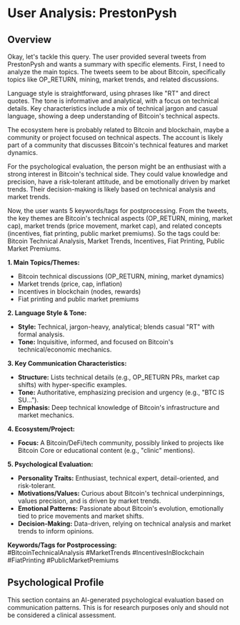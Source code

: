 # User Analysis: PrestonPysh

## Overview

<think>
Okay, let's tackle this query. The user provided several tweets from PrestonPysh and wants a summary with specific elements. First, I need to analyze the main topics. The tweets seem to be about Bitcoin, specifically topics like OP_RETURN, mining, market trends, and related discussions.

Language style is straightforward, using phrases like "RT" and direct quotes. The tone is informative and analytical, with a focus on technical details. Key characteristics include a mix of technical jargon and casual language, showing a deep understanding of Bitcoin's technical aspects.

The ecosystem here is probably related to Bitcoin and blockchain, maybe a community or project focused on technical aspects. The account is likely part of a community that discusses Bitcoin's technical features and market dynamics.

For the psychological evaluation, the person might be an enthusiast with a strong interest in Bitcoin's technical side. They could value knowledge and precision, have a risk-tolerant attitude, and be emotionally driven by market trends. Their decision-making is likely based on technical analysis and market trends.

Now, the user wants 5 keywords/tags for postprocessing. From the tweets, the key themes are Bitcoin's technical aspects (OP_RETURN, mining, market cap), market trends (price movement, market cap), and related concepts (incentives, fiat printing, public market premiums). So the tags could be: Bitcoin Technical Analysis, Market Trends, Incentives, Fiat Printing, Public Market Premiums.
</think>

**1. Main Topics/Themes:**  
- Bitcoin technical discussions (OP_RETURN, mining, market dynamics)  
- Market trends (price, cap, inflation)  
- Incentives in blockchain (nodes, rewards)  
- Fiat printing and public market premiums  

**2. Language Style & Tone:**  
- **Style:** Technical, jargon-heavy, analytical; blends casual "RT" with formal analysis.  
- **Tone:** Inquisitive, informed, and focused on Bitcoin's technical/economic mechanics.  

**3. Key Communication Characteristics:**  
- **Structure:** Lists technical details (e.g., OP_RETURN PRs, market cap shifts) with hyper-specific examples.  
- **Tone:** Authoritative, emphasizing precision and urgency (e.g., "BTC IS SU...").  
- **Emphasis:** Deep technical knowledge of Bitcoin's infrastructure and market mechanics.  

**4. Ecosystem/Project:**  
- **Focus:** A Bitcoin/DeFi/tech community, possibly linked to projects like Bitcoin Core or educational content (e.g., "clinic" mentions).  

**5. Psychological Evaluation:**  
- **Personality Traits:** Enthusiast, technical expert, detail-oriented, and risk-tolerant.  
- **Motivations/Values:** Curious about Bitcoin's technical underpinnings, values precision, and is driven by market trends.  
- **Emotional Patterns:** Passionate about Bitcoin's evolution, emotionally tied to price movements and market shifts.  
- **Decision-Making:** Data-driven, relying on technical analysis and market trends to inform opinions.  

**Keywords/Tags for Postprocessing:**  
#BitcoinTechnicalAnalysis #MarketTrends #IncentivesInBlockchain #FiatPrinting #PublicMarketPremiums

## Psychological Profile

This section contains an AI-generated psychological evaluation based on communication patterns. This is for research purposes only and should not be considered a clinical assessment.